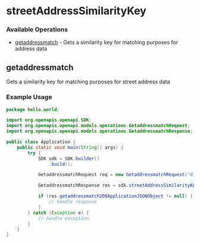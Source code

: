 # streetAddressSimilarityKey

### Available Operations

* [getaddressmatch](#getaddressmatch) - Gets a similarity key for matching purposes for address data

## getaddressmatch

Gets a similarity key for matching purposes for street address data


### Example Usage

```java
package hello.world;

import org.openapis.openapi.SDK;
import org.openapis.openapi.models.operations.GetaddressmatchRequest;
import org.openapis.openapi.models.operations.GetaddressmatchResponse;

public class Application {
    public static void main(String[] args) {
        try {
            SDK sdk = SDK.builder()
                .build();

            GetaddressmatchRequest req = new GetaddressmatchRequest("distinctio", "quibusdam");            

            GetaddressmatchResponse res = sdk.streetAddressSimilarityKey.getaddressmatch(req);

            if (res.getaddressmatch200ApplicationJSONObject != null) {
                // handle response
            }
        } catch (Exception e) {
            // handle exception
        }
    }
}
```
